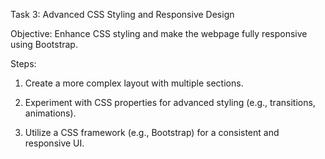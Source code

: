 Task 3: Advanced CSS Styling and Responsive Design

Objective: Enhance CSS styling and make the webpage fully responsive using Bootstrap.

Steps:
1. Create a more complex layout with multiple sections.

2. Experiment with CSS properties for advanced styling (e.g., transitions, animations).

3. Utilize a CSS framework (e.g., Bootstrap) for a consistent and responsive UI.
